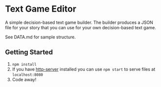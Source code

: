 # Text Game Editor
A simple decision-based text game builder. The builder produces a JSON file for your story that you can use for your own decision-based text game.

See DATA.md for sample structure.

## Getting Started
1. `npm install`
2. If you have [http-server](https://www.npmjs.com/package/http-server) installed you can use `npm start` to serve files at `localhost:8080`
3. Code away!
